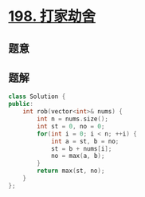 #  [198. 打家劫舍](https://leetcode-cn.com/problems/house-robber/)

## 题意



## 题解



```c++
class Solution {
public:
    int rob(vector<int>& nums) {
        int n = nums.size();
        int st = 0, no = 0;
        for(int i = 0; i < n; ++i) {
            int a = st, b = no;
            st = b + nums[i];
            no = max(a, b);
        }
        return max(st, no);
    }
};
```



```python3

```

